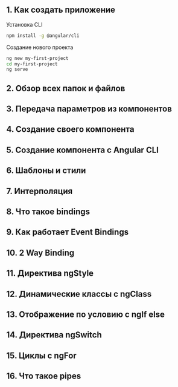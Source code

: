 
## 1. Как создать приложение

Установка CLI 

```bash
npm install -g @angular/cli
```

Создание нового проекта

```bash
ng new my-first-project
cd my-first-project
ng serve
```

## 2. Обзор всех папок и файлов







## 3. Передача параметров из компонентов







## 4. Создание своего компонента







## 5. Создание компонента с Angular CLI







## 6. Шаблоны и стили







## 7. Интерполяция







## 8. Что такое bindings







## 9. Как работает Event Bindings







## 10. 2 Way Binding







## 11. Директива ngStyle







## 12. Динамические классы с ngClass







## 13. Отображение по условию с ngIf else







## 14. Директива ngSwitch







## 15. Циклы с ngFor







## 16. Что такое pipes








